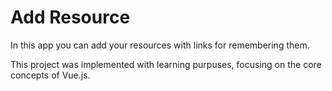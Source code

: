 # Add Resource

In this app you can add your resources with links for remembering them.

This project was implemented with learning purpuses, focusing on the core concepts of Vue.js.
